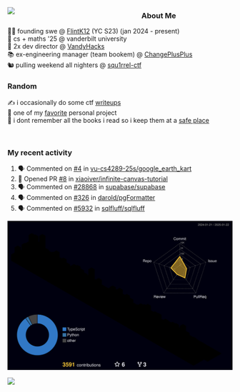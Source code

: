 <!-- 
Hey what are you doing here? 
I admire your curiosity tho
Shoot me an email (zinean00 at gmail dot com)
Let's connect! 
-->

<p float="left">
  <img src='https://imgur.com/nGM66Ev.png' width='300' align="left">
  <p>
    
  <h3>About Me</h3>
  👨‍💻 founding swe @ <a href="https://www.flintk12.com">FlintK12</a> (YC S23) (jan 2024 - present) <br>
  🏫 cs + maths '25 @ vanderbilt university <br>
  🌊 2x dev director @ <a href="https://github.com/vandyhacks">VandyHacks</a> <br>
  📚 ex-engineering manager (team bookem) @ <a href="https://github.com/changeplusplusvandy">ChangePlusPlus<a> <br>
  🐿 pulling weekend all nighters @ <a href="https://github.com/squ1rrel-ctf">squ1rrel-ctf</a> <br>
  
  <h3>Random</h3>
  ✍️ i occasionally do some ctf <a href="https://squ1rrel.dev/author/zineanteoh">writeups</a> <br>
  📱 one of my <a href="https://github.com/zineanteoh/vinkybox-app">favorite</a> personal project<br>
  📖 i dont remember all the books i read so i keep them at a <a href="https://www.goodreads.com/user/show/80901669-zi">safe place</a>
  </p>
  
</p>

<br>
<!-- <i>generated by <a href="https://labs.openai.com/s/0hW1r6PFYo3Zh0a7UoxK2AMp" target="_blank">dall-e 2</a></i> -->

<h3>My recent activity</h3>

<!--START_SECTION:activity-->
1. 🗣 Commented on [#4](https://github.com/vu-cs4289-25s/google_earth_kart/issues/4#issuecomment-2608054938) in [vu-cs4289-25s/google_earth_kart](https://github.com/vu-cs4289-25s/google_earth_kart)
2. 💪 Opened PR [#8](https://github.com/xiaoiver/infinite-canvas-tutorial/pull/8) in [xiaoiver/infinite-canvas-tutorial](https://github.com/xiaoiver/infinite-canvas-tutorial)
3. 🗣 Commented on [#28868](https://github.com/supabase/supabase/issues/28868#issuecomment-2314111843) in [supabase/supabase](https://github.com/supabase/supabase)
4. 🗣 Commented on [#326](https://github.com/darold/pgFormatter/issues/326#issuecomment-2272769689) in [darold/pgFormatter](https://github.com/darold/pgFormatter)
5. 🗣 Commented on [#5932](https://github.com/sqlfluff/sqlfluff/issues/5932#issuecomment-2272658321) in [sqlfluff/sqlfluff](https://github.com/sqlfluff/sqlfluff)
<!--END_SECTION:activity-->

![](./profile-3d-contrib/profile-night-rainbow.svg)

![](https://hit.yhype.me/github/profile?user_id=58854510)
